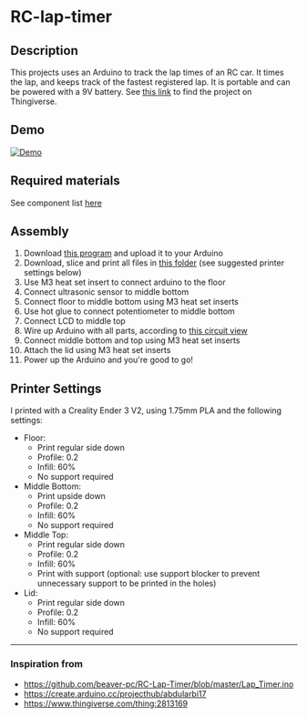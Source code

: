 # RC-lap-timer
## Description
This projects uses an Arduino to track the lap times of an RC car. It times the lap, and keeps track of the fastest registered lap. It is portable and can be powered with a 9V battery. See [this link](https://www.thingiverse.com/thing:6049245) to find the project on Thingiverse.

## Demo
[![Demo](https://img.youtube.com/vi/-q12BmalPtk/0.jpg)](https://youtu.be/-q12BmalPtk)


## Required materials
See component list [here](https://github.com/mikeenting/RC-lap-timer/blob/main/laptimer_component_list.csv)

## Assembly
1. Download [this program](https://github.com/mikeenting/RC-lap-timer/blob/main/laptimer/laptimer.ino) and upload it to your Arduino
2. Download, slice and print all files in [this folder](https://github.com/mikeenting/RC-lap-timer/blob/main/3d_designs) (see suggested printer settings below)
3. Use M3 heat set insert to connect arduino to the floor
4. Connect ultrasonic sensor to middle bottom
5. Connect floor to middle bottom using M3 heat set inserts
6. Use hot glue to connect potentiometer to middle bottom
7. Connect LCD to middle top
8. Wire up Arduino with all parts, according to [this circuit view](https://github.com/mikeenting/RC-lap-timer/blob/main/laptimer_circuit_view.png)
9. Connect middle bottom and top using M3 heat set inserts
10. Attach the lid using M3 heat set inserts
11. Power up the Arduino and you're good to go!

## Printer Settings
I printed with a Creality Ender 3 V2, using 1.75mm PLA and the following settings:
- Floor:
    - Print regular side down
    - Profile: 0.2
    - Infill: 60%
    - No support required
- Middle Bottom:
    - Print upside down
    - Profile: 0.2
    - Infill: 60%
    - No support required
- Middle Top:
    - Print regular side down
    - Profile: 0.2
    - Infill: 60%
    - Print with support (optional: use support blocker to prevent unnecessary support to be printed in the holes)
- Lid:
    - Print regular side down
    - Profile: 0.2
    - Infill: 60%
    - No support required

------
### Inspiration from
- https://github.com/beaver-pc/RC-Lap-Timer/blob/master/Lap_Timer.ino
- https://create.arduino.cc/projecthub/abdularbi17
- https://www.thingiverse.com/thing:2813169
